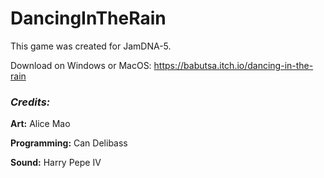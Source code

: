 # DancingInTheRain

This game was created for JamDNA-5.

Download on Windows or MacOS: https://babutsa.itch.io/dancing-in-the-rain

### ***Credits:***

**Art:** Alice Mao

**Programming:** Can Delibass

**Sound:** Harry Pepe IV
